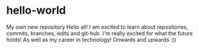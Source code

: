 # hello-world
My own new repository
Hello all! I am excited to learn about repositories, commits, branches, edits and git-hub. I'm really excited for what the future holds! As well as my career in technology! Onwards and upwards :))
